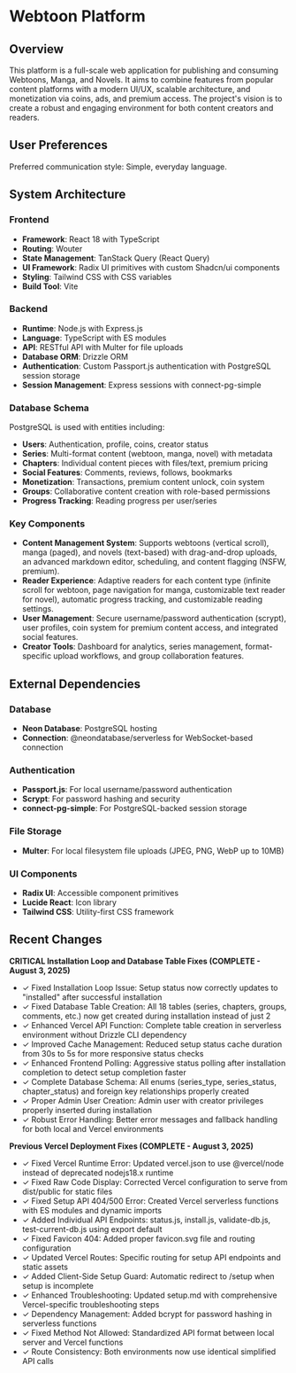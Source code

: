 # Webtoon Platform

## Overview
This platform is a full-scale web application for publishing and consuming Webtoons, Manga, and Novels. It aims to combine features from popular content platforms with a modern UI/UX, scalable architecture, and monetization via coins, ads, and premium access. The project's vision is to create a robust and engaging environment for both content creators and readers.

## User Preferences
Preferred communication style: Simple, everyday language.

## System Architecture

### Frontend
- **Framework**: React 18 with TypeScript
- **Routing**: Wouter
- **State Management**: TanStack Query (React Query)
- **UI Framework**: Radix UI primitives with custom Shadcn/ui components
- **Styling**: Tailwind CSS with CSS variables
- **Build Tool**: Vite

### Backend
- **Runtime**: Node.js with Express.js
- **Language**: TypeScript with ES modules
- **API**: RESTful API with Multer for file uploads
- **Database ORM**: Drizzle ORM
- **Authentication**: Custom Passport.js authentication with PostgreSQL session storage
- **Session Management**: Express sessions with connect-pg-simple

### Database Schema
PostgreSQL is used with entities including:
- **Users**: Authentication, profile, coins, creator status
- **Series**: Multi-format content (webtoon, manga, novel) with metadata
- **Chapters**: Individual content pieces with files/text, premium pricing
- **Social Features**: Comments, reviews, follows, bookmarks
- **Monetization**: Transactions, premium content unlock, coin system
- **Groups**: Collaborative content creation with role-based permissions
- **Progress Tracking**: Reading progress per user/series

### Key Components
- **Content Management System**: Supports webtoons (vertical scroll), manga (paged), and novels (text-based) with drag-and-drop uploads, an advanced markdown editor, scheduling, and content flagging (NSFW, premium).
- **Reader Experience**: Adaptive readers for each content type (infinite scroll for webtoon, page navigation for manga, customizable text reader for novel), automatic progress tracking, and customizable reading settings.
- **User Management**: Secure username/password authentication (scrypt), user profiles, coin system for premium content access, and integrated social features.
- **Creator Tools**: Dashboard for analytics, series management, format-specific upload workflows, and group collaboration features.

## External Dependencies

### Database
- **Neon Database**: PostgreSQL hosting
- **Connection**: @neondatabase/serverless for WebSocket-based connection

### Authentication
- **Passport.js**: For local username/password authentication
- **Scrypt**: For password hashing and security
- **connect-pg-simple**: For PostgreSQL-backed session storage

### File Storage
- **Multer**: For local filesystem file uploads (JPEG, PNG, WebP up to 10MB)

### UI Components
- **Radix UI**: Accessible component primitives
- **Lucide React**: Icon library
- **Tailwind CSS**: Utility-first CSS framework

## Recent Changes

**CRITICAL Installation Loop and Database Table Fixes (COMPLETE - August 3, 2025)**
- ✓ Fixed Installation Loop Issue: Setup status now correctly updates to "installed" after successful installation
- ✓ Fixed Database Table Creation: All 18 tables (series, chapters, groups, comments, etc.) now get created during installation instead of just 2
- ✓ Enhanced Vercel API Function: Complete table creation in serverless environment without Drizzle CLI dependency
- ✓ Improved Cache Management: Reduced setup status cache duration from 30s to 5s for more responsive status checks
- ✓ Enhanced Frontend Polling: Aggressive status polling after installation completion to detect setup completion faster
- ✓ Complete Database Schema: All enums (series_type, series_status, chapter_status) and foreign key relationships properly created
- ✓ Proper Admin User Creation: Admin user with creator privileges properly inserted during installation
- ✓ Robust Error Handling: Better error messages and fallback handling for both local and Vercel environments

**Previous Vercel Deployment Fixes (COMPLETE - August 3, 2025)**
- ✓ Fixed Vercel Runtime Error: Updated vercel.json to use @vercel/node instead of deprecated nodejs18.x runtime
- ✓ Fixed Raw Code Display: Corrected Vercel configuration to serve from dist/public for static files
- ✓ Fixed Setup API 404/500 Error: Created Vercel serverless functions with ES modules and dynamic imports
- ✓ Added Individual API Endpoints: status.js, install.js, validate-db.js, test-current-db.js using export default
- ✓ Fixed Favicon 404: Added proper favicon.svg file and routing configuration
- ✓ Updated Vercel Routes: Specific routing for setup API endpoints and static assets
- ✓ Added Client-Side Setup Guard: Automatic redirect to /setup when setup is incomplete
- ✓ Enhanced Troubleshooting: Updated setup.md with comprehensive Vercel-specific troubleshooting steps
- ✓ Dependency Management: Added bcrypt for password hashing in serverless functions
- ✓ Fixed Method Not Allowed: Standardized API format between local server and Vercel functions
- ✓ Route Consistency: Both environments now use identical simplified API calls